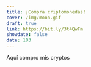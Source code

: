 ```yaml
---
title: ¡Compra criptomonedas!
cover: /img/moon.gif
draft: true
link: https://bit.ly/3t4QwFm
showdate: false
date: 103
---
```


Aquí compro mis cryptos